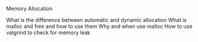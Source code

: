 Memory Allocation

What is the difference between automatic and dynamic allocation
What is malloc and free and how to use them
Why and when use malloc
How to use valgrind to check for memory leak
